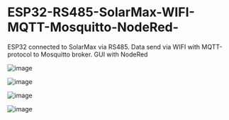 # ESP32-RS485-SolarMax-WIFI-MQTT-Mosquitto-NodeRed-
ESP32 connected to SolarMax via RS485. Data send via WIFI with MQTT-protocol to Mosquitto broker. GUI with NodeRed  

![image](https://user-images.githubusercontent.com/96622339/229279150-fc14ac94-38be-4b37-a772-e0bb07a9c3bf.png)

![image](https://user-images.githubusercontent.com/96622339/229279158-a9148adc-a6df-4126-83ec-4fc4f1695a42.png)

![image](https://user-images.githubusercontent.com/96622339/229279170-1b136d35-1cf9-4bce-b4c0-e40fc14ac261.png)

![image](https://user-images.githubusercontent.com/96622339/229279190-08c54209-a03e-4ca3-be05-f744c22640fe.png)

